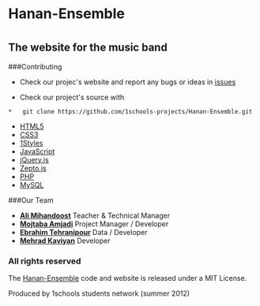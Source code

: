 Hanan-Ensemble
=================

#
The website for the music band
-----------------------
###Contributing

* Check our projec's website and report any bugs or ideas in [issues](https://github.com/1schools-projects/Hanan-Ensemble/issues)

* Check our project's source with
```
*   git clone https://github.com/1schools-projects/Hanan-Ensemble.git
```


* [HTML5](http://ali.md/wiki/html5)
* [CSS3](http://ali.md/css3ref)
* [1Styles](http://ali.md/1styles)
* [JavaScript](http://ali.md/wiki/javascript)
* [jQuery.js](http://ali.md/jquery.js)
* [Zepto.js](http://ali.md/zepto.js)
* [PHP](http://ali.md/php/)
* [MySQL](http://ali.md/wiki/mysql)




###Our Team
* [**Ali Mihandoost**](http://github.com/alimd) Teacher & Technical Manager
* [**Mojtaba Amjadi**](https://github.com/moji-am) Project Manager / Developer
* [**Ebrahim Tehranipour**](https://github.com/etp1711) Data / Developer
* [**Mehrad Kaviyan**](https://github.com/mkdesign) Developer


### All rights reserved ###
The [Hanan-Ensemble](http://) code and website is released under a MIT License.

Produced by 1schools students network (summer 2012)
